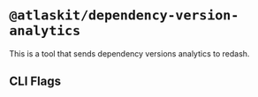 # `@atlaskit/dependency-version-analytics`

This is a tool that sends dependency versions analytics to redash.

## CLI Flags
